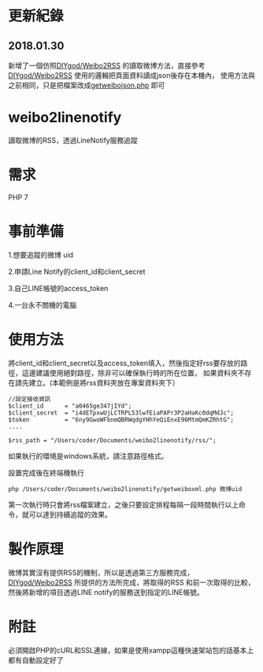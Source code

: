 # 更新紀錄
## 2018.01.30
新增了一個仿照[DIYgod/Weibo2RSS](https://github.com/DIYgod/Weibo2RSS)  的讀取微博方法，直接參考 [DIYgod/Weibo2RSS](https://github.com/DIYgod/Weibo2RSS) 使用的邏輯把頁面資料讀成json後存在本機內，
使用方法與之前相同，只是把檔案改成[getweibojson.php](getweibojson.php)  即可

# weibo2linenotify
讀取微博的RSS，透過LineNotify服務追蹤

# 需求
PHP 7

# 事前準備
1.想要追蹤的微博 uid

2.申請Line Notify的client_id和client_secret

3.自己LINE帳號的access_token

4.一台永不關機的電腦

# 使用方法
將client_id和client_secret以及access_token填入，然後指定好rss要存放的路徑，這邊建議使用絕對路徑，除非可以確保執行時的所在位置，
如果資料夾不存在請先建立。(本範例是將rss資料夾放在專案資料夾下）
```
//設定接收資訊
$client_id      = "a0465ge347jIYd";
$client_secret  = "i4dETpxwUjLCTRPL53lwfEiaPAPr3P2aHaKc0dqMdJc";
$token          = "6ny9GwoWFbnmQBRWqdgYHhYeQiEnxE96MtmQmKZRhtG";
....

$rss_path = "/Users/coder/Documents/weibo2linenotify/rss/";
```

如果執行的環境是windows系統，請注意路徑格式。

設置完成後在終端機執行

`php /Users/coder/Documents/weibo2linenotify/getweiboxml.php 微博uid`

第一次執行時只會將rss檔案建立，之後只要設定排程每隔一段時間執行以上命令，就可以達到持續追蹤的效果。

# 製作原理
微博其實沒有提供RSS的機制，所以是透過第三方服務完成，[DIYgod/Weibo2RSS](https://github.com/DIYgod/Weibo2RSS) 所提供的方法所完成，將取得的RSS
和前一次取得的比較，然後將新增的項目透過LINE notify的服務送到指定的LINE帳號。

# 附註
必須開啟PHP的cURL和SSL連線，如果是使用xampp這種快速架站包的話基本上都有自動設定好了
